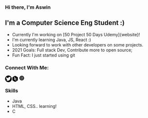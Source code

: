 ### Hi there, I'm Aswin

## I'm a Computer Science Eng Student :)
- Currently I'm working on [50 Project 50 Days Udemy]{website}!
- I'm currently learning Java, JS, React :)
- Looking forward to work with other developers on some projects.
- 2021 Goals: Full stack Dev, Contribute more to open source;
- Fun Fact: I just started using git 

### Connect With Me:

[<img align="left" alt="photreo" width="22px" src="twitter.png"/>][LinkEdin]
[<img align="left" alt="photreo" width="22px" src="hacker.png"/>][HackerRank]
[<img align="left" alt="photreo" width="22px" src="insta.png"/>][Instagram]
<br />

### Skills 
- Java
- HTML, CSS.. learning!
- C

[Twitter]: https://twitter.com/aswin139
[LinkEdin]: https://www.linkedin.com/in/aswin-a-p/
[HackerRank]: https://www.hackerrank.com/aswinap10
[Instagram]: https://www.instagram.com/a.s__w.i.n/